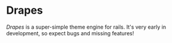 Drapes
======

_Drapes_ is a super-simple theme engine for rails. It's very early in development, so expect bugs and missing features!